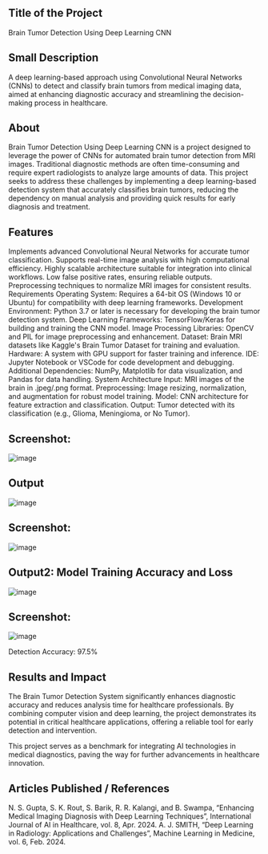 ## Title of the Project
Brain Tumor Detection Using Deep Learning CNN

## Small Description
A deep learning-based approach using Convolutional Neural Networks (CNNs) to detect and classify brain tumors from medical imaging data, aimed at enhancing diagnostic accuracy and streamlining the decision-making process in healthcare.

## About
Brain Tumor Detection Using Deep Learning CNN is a project designed to leverage the power of CNNs for automated brain tumor detection from MRI images. Traditional diagnostic methods are often time-consuming and require expert radiologists to analyze large amounts of data. This project seeks to address these challenges by implementing a deep learning-based detection system that accurately classifies brain tumors, reducing the dependency on manual analysis and providing quick results for early diagnosis and treatment.

## Features
Implements advanced Convolutional Neural Networks for accurate tumor classification.
Supports real-time image analysis with high computational efficiency.
Highly scalable architecture suitable for integration into clinical workflows.
Low false positive rates, ensuring reliable outputs.
Preprocessing techniques to normalize MRI images for consistent results.
Requirements
Operating System: Requires a 64-bit OS (Windows 10 or Ubuntu) for compatibility with deep learning frameworks.
Development Environment: Python 3.7 or later is necessary for developing the brain tumor detection system.
Deep Learning Frameworks: TensorFlow/Keras for building and training the CNN model.
Image Processing Libraries: OpenCV and PIL for image preprocessing and enhancement.
Dataset: Brain MRI datasets like Kaggle's Brain Tumor Dataset for training and evaluation.
Hardware: A system with GPU support for faster training and inference.
IDE: Jupyter Notebook or VSCode for code development and debugging.
Additional Dependencies: NumPy, Matplotlib for data visualization, and Pandas for data handling.
System Architecture
Input: MRI images of the brain in .jpeg/.png format.
Preprocessing: Image resizing, normalization, and augmentation for robust model training.
Model: CNN architecture for feature extraction and classification.
Output: Tumor detected with its classification (e.g., Glioma, Meningioma, or No Tumor).
## Screenshot:
![image](https://github.com/user-attachments/assets/df28374e-60d6-4297-8d7b-faf0d7c19337)

## Output
![image](https://github.com/user-attachments/assets/f5c704c0-7120-4b2a-9979-66cf5ca1e5f9)


## Screenshot: 
![image](https://github.com/user-attachments/assets/d49e3336-3f64-4f30-aaf2-91cf99567a76)


## Output2: Model Training Accuracy and Loss
![image](https://github.com/user-attachments/assets/2f088d8c-8aac-4566-aeb2-139f4373560f)


## Screenshot: 

![image](https://github.com/user-attachments/assets/a6530b5c-385b-436c-b357-250a1cddd510)

Detection Accuracy: 97.5%


## Results and Impact
The Brain Tumor Detection System significantly enhances diagnostic accuracy and reduces analysis time for healthcare professionals. By combining computer vision and deep learning, the project demonstrates its potential in critical healthcare applications, offering a reliable tool for early detection and intervention.

This project serves as a benchmark for integrating AI technologies in medical diagnostics, paving the way for further advancements in healthcare innovation.

## Articles Published / References
N. S. Gupta, S. K. Rout, S. Barik, R. R. Kalangi, and B. Swampa, “Enhancing Medical Imaging Diagnosis with Deep Learning Techniques”, International Journal of AI in Healthcare, vol. 8, Apr. 2024.
A. J. SMITH, “Deep Learning in Radiology: Applications and Challenges”, Machine Learning in Medicine, vol. 6, Feb. 2024.
